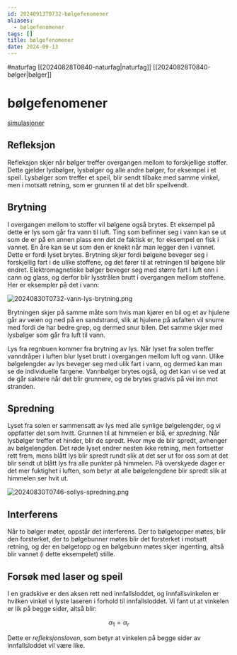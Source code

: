 ```yaml
---
id: 20240913T0732-bølgefenomener
aliases:
  - bølgefenomener
tags: []
title: bølgefenomener
date: 2024-09-13
---
```


#naturfag [[20240828T0840-naturfag|naturfag]] [[20240828T0840-bølger|bølger]]

# bølgefenomener

[simulasjoner](https://walter-fendt.de/html5/phen/)

## Refleksjon

Refleksjon skjer når bølger treffer overgangen mellom to forskjellige stoffer. Dette gjelder lydbølger, lysbølger og alle andre bølger, for eksempel i et speil. Lysbølger som treffer et speil, blir sendt tilbake med samme vinkel, men i motsatt retning, som er grunnen til at det blir speilvendt.

## Brytning

I overgangen mellom to stoffer vil bølgene også brytes. Et eksempel på dette er lys som går fra vann til luft. Ting som befinner seg i vann kan se ut som de er på en annen plass enn det de faktisk er, for eksempel en fisk i vannet. En åre kan se ut som den er knekt når man legger den i vannet. Dette er fordi lyset brytes. Brytning skjer fordi bølgene beveger seg i forskjellig fart i de ulike stoffene, og det fører til at retningen til bølgene blir endret. Elektromagnetiske bølger beveger seg med større fart i luft enn i cann og glass, og derfor blir lysstrålen brutt i overgangen mellom stoffene. Her er eksempler på det i vann:

![20240830T0732-vann-lys-brytning.png](Assets/20240830T0732-vann-lys-brytning.png)

Brytningen skjer på samme måte som hvis man kjører en bil og et av hjulene går av veien og ned på en sandstrand, slik at hjulene på asfalten vil snurre med fordi de har bedre grep, og dermed snur bilen. Det samme skjer med lysbølger som går fra luft til vann.

Lys fra regnbuen kommer fra brytning av lys. Når lyset fra solen treffer vanndråper i luften blur lyset brutt i overgangen mellom luft og vann. Ulike bølgelengder av lys beveger seg med ulik fart i vann, og dermed kan man se de individuelle fargene. Vannbølger brytes også, og det kan vi se ved at de går saktere når det blir grunnere, og de brytes gradvis på vei inn mot stranden.

## Spredning

Lyset fra solen er sammensatt av lys med alle synlige bølgelengder, og vi oppfatter det som hvitt. Grunnen til at himmelen er blå, er _spredning_. Når lysbølger treffer et hinder, blir de spredt. Hvor mye de blir spredt, avhenger av bølgelengden. Det røde lyset endrer nesten ikke retning, men fortsetter rett frem, mens blått lys blir spredt rundt slik at det ser ut for oss som at det blir sendt ut blått lys fra alle punkter på himmelen. På overskyede dager er det mer fuktighet i luften, som betyr at alle bølgelengdene blir spredt slik at himmelen ser hvit ut.

![20240830T0746-sollys-spredning.png](Assets/20240830T0746-sollys-spredning.png)

## Interferens

Når to bølger møter, oppstår det interferens. Der to bølgetopper møtes, blir den forsterket, der to bølgebunner møtes blir det forsterket i motsatt retning, og der en bølgetopp og en bølgebunn møtes skjer ingenting, altså blir vannet (i dette eksempelet) stille.

## Forsøk med laser og speil

I en gradskive er den aksen rett ned innfallsloddet, og innfallsvinkelen er hvilken vinkel vi lyste laseren i forhold til innfallsloddet. Vi fant ut at vinkelen er lik på begge sider, altså blir:

$$
\alpha_1 = \alpha_r
$$

Dette er _refleksjonsloven_, som betyr at vinkelen på begge sider av innfallsloddet vil være like.
